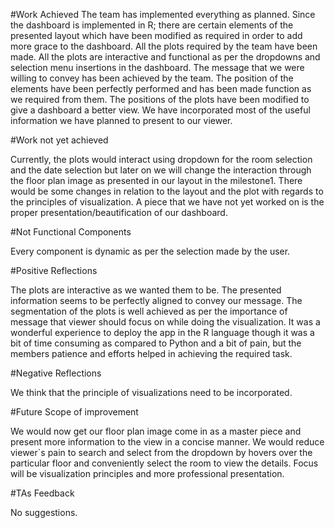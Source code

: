 #Work Achieved
The team has implemented everything as planned. Since the dashboard is implemented in R; there are certain elements of the presented layout which have been modified as required in order to add more grace to the dashboard. All the plots required by the team have been made. All the plots are interactive and functional as per the dropdowns and selection menu insertions in the dashboard. The message that we were willing to convey has been achieved by the team. The position of the elements have been perfectly performed and has been made function as we required from them. The positions of the plots have been modified to give a dashboard a better view. We have incorporated most of the useful information we have planned to present to our viewer.

#Work not yet achieved

Currently, the plots would interact using dropdown for the room selection and the date selection but later on we will change the interaction through the floor plan image as presented in our layout in the milestone1. There would be some changes in relation to the layout and the plot with regards to the principles of visualization. A piece that we have not yet worked on is the proper presentation/beautification of our dashboard.

#Not Functional Components

Every component is dynamic as per the selection made by the user.

#Positive Reflections

The plots are interactive as we wanted them to be. The presented information seems to be perfectly aligned to convey our message. The segmentation of the plots is well achieved as per the importance of message that viewer should focus on while doing the visualization. It was a wonderful experience to deploy the app in the R language though it was a bit of time consuming as compared to Python and a bit of pain, but the members patience and efforts helped in achieving the required task.

#Negative Reflections

We think that the principle of visualizations need to be incorporated.

#Future Scope of improvement

We would now get our floor plan image come in as a master piece and present more information to the view in a concise manner. We would reduce viewer`s pain to search and select from the dropdown by hovers over the particular floor and conveniently select the room to view the details. Focus will be visualization principles and more professional presentation.

#TAs Feedback

No suggestions.
